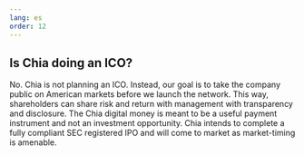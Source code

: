 ```yaml
---
lang: es
order: 12
---
```


Is Chia doing an ICO?
-----------------------

No. Chia is not planning an ICO. Instead, our goal is to take the company public on American markets before we launch the network. This way, shareholders can share risk and return with management with transparency and disclosure. The Chia digital money is meant to be a useful payment instrument and not an investment opportunity. Chia intends to complete a fully compliant SEC registered IPO and will come to market as market-timing is amenable.
